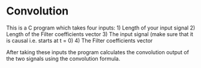 # Convolution

This is a C program which takes four inputs: 1) Length of your input signal 2) Length of the Filter coefficients vector 3) The input signal (make sure that it is causal i.e. starts at t = 0) 4) The Filter coefficients vector

After taking these inputs the program calculates the convolution output of the two signals using the convolution formula.
